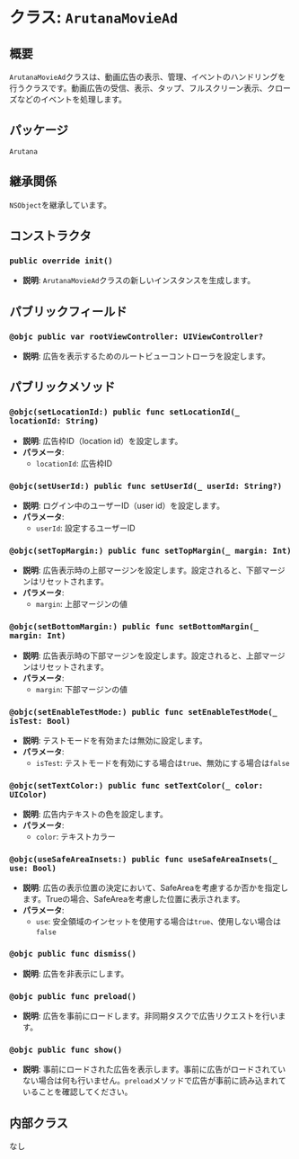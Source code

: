 # クラス: `ArutanaMovieAd`

## 概要
`ArutanaMovieAd`クラスは、動画広告の表示、管理、イベントのハンドリングを行うクラスです。動画広告の受信、表示、タップ、フルスクリーン表示、クローズなどのイベントを処理します。

## パッケージ
`Arutana`

## 継承関係
`NSObject`を継承しています。

## コンストラクタ

### `public override init()`
- **説明**: `ArutanaMovieAd`クラスの新しいインスタンスを生成します。

## パブリックフィールド

### `@objc public var rootViewController: UIViewController?`
- **説明**: 広告を表示するためのルートビューコントローラを設定します。

## パブリックメソッド

### `@objc(setLocationId:) public func setLocationId(_ locationId: String)`
- **説明**: 広告枠ID（location id）を設定します。
- **パラメータ**:
  - `locationId`: 広告枠ID

### `@objc(setUserId:) public func setUserId(_ userId: String?)`
- **説明**: ログイン中のユーザーID（user id）を設定します。
- **パラメータ**:
  - `userId`: 設定するユーザーID

### `@objc(setTopMargin:) public func setTopMargin(_ margin: Int)`
- **説明**: 広告表示時の上部マージンを設定します。設定されると、下部マージンはリセットされます。
- **パラメータ**:
  - `margin`: 上部マージンの値

### `@objc(setBottomMargin:) public func setBottomMargin(_ margin: Int)`
- **説明**: 広告表示時の下部マージンを設定します。設定されると、上部マージンはリセットされます。
- **パラメータ**:
  - `margin`: 下部マージンの値

### `@objc(setEnableTestMode:) public func setEnableTestMode(_ isTest: Bool)`
- **説明**: テストモードを有効または無効に設定します。
- **パラメータ**:
  - `isTest`: テストモードを有効にする場合は`true`、無効にする場合は`false`

### `@objc(setTextColor:) public func setTextColor(_ color: UIColor)`
- **説明**: 広告内テキストの色を設定します。
- **パラメータ**:
  - `color`: テキストカラー

### `@objc(useSafeAreaInsets:) public func useSafeAreaInsets(_ use: Bool)`
- **説明**: 広告の表示位置の決定において、SafeAreaを考慮するか否かを指定します。Trueの場合、SafeAreaを考慮した位置に表示されます。
- **パラメータ**:
  - `use`: 安全領域のインセットを使用する場合は`true`、使用しない場合は`false`

### `@objc public func dismiss()`
- **説明**: 広告を非表示にします。

### `@objc public func preload()`
- **説明**: 広告を事前にロードします。非同期タスクで広告リクエストを行います。

### `@objc public func show()`
- **説明**: 事前にロードされた広告を表示します。事前に広告がロードされていない場合は何も行いません。`preload`メソッドで広告が事前に読み込まれていることを確認してください。

## 内部クラス

なし
